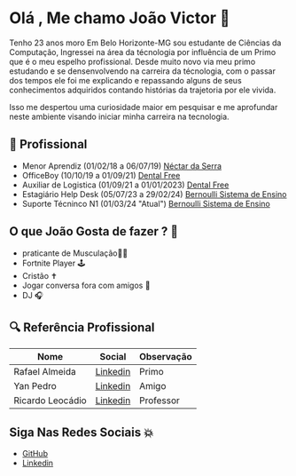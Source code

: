
# Olá , Me chamo João Victor 👋

Tenho 23 anos moro Em Belo Horizonte-MG sou estudante de Ciências da Computação, Ingressei na área da técnologia por influência de um Primo que é o meu espelho profissional. Desde muito novo via meu primo estudando e se densenvolvendo na carreira da técnologia, com o passar dos tempos ele foi me explicando e repassando alguns de seus conhecimentos adquiridos contando histórias da trajetoria por ele vivida.

Isso me despertou uma curiosidade maior em pesquisar e me aprofundar neste ambiente visando iniciar minha carreira na tecnologia. 


## 💼 Profissional

- Menor Aprendiz (01/02/18 a 06/07/19) [Néctar da Serra](https://www.instagram.com/nectardaserra/)
- OfficeBoy (10/10/19 a 01/09/21) [Dental Free](https://www.linkedin.com/company/dental-free/)
- Auxiliar de Logistica (01/09/21 a 01/01/2023) [Dental Free](https://www.linkedin.com/company/dental-free/)
- Estagiário Help Desk (05/07/23 a 29/02/24) [Bernoulli Sistema de Ensino](https://www.linkedin.com/company/bernoulli-educacao/mycompany/verification/)
- Suporte Técninco N1 (01/03/24 "Atual")  [Bernoulli Sistema de Ensino](https://www.linkedin.com/company/bernoulli-educacao/mycompany/verification/)

## O que João Gosta de fazer ? 🤔

 - praticante de Musculação🏋️‍♀️ 
 - Fortnite Player 🕹
 - Cristão ✝
 - Jogar conversa fora com amigos 💭
 - DJ 🎧


## 🔍 Referência Profissional

| Nome | Social | Observação|
| -----| ---------| ----------|
| Rafael Almeida|[Linkedin](https://www.linkedin.com/in/rafael-balmeida/)| Primo|
| Yan Pedro | [Linkedin](https://www.linkedin.com/in/yanpedro18/)|Amigo |
| Ricardo Leocádio | [Linkedin](https://www.linkedin.com/in/ricardo-leoc%C3%A1dio/)| Professor|

## Siga Nas Redes Sociais 💥

- [GitHub](https://github.com/Joao-V36)
- [Linkedin](https://www.linkedin.com/in/joaovictor36/)